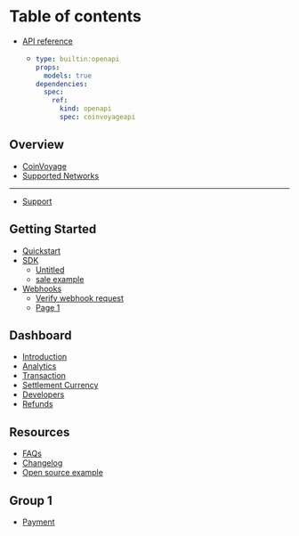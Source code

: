 # Table of contents

* [API reference](README.md)
  * ```yaml
    type: builtin:openapi
    props:
      models: true
    dependencies:
      spec:
        ref:
          kind: openapi
          spec: coinvoyageapi
    ```

## Overview

* [CoinVoyage](overview/coinvoyage.md)
* [Supported Networks](overview/supported-networks.md)

***

* [Support](support.md)

## Getting Started

* [Quickstart](getting-started/quickstart.md)
* [SDK](getting-started/sdk/README.md)
  * [Untitled](getting-started/sdk/untitled.md)
  * [sale example](getting-started/sdk/sale-example.md)
* [Webhooks](getting-started/webhooks/README.md)
  * [Verify webhook request](getting-started/webhooks/verify-webhook-request.md)
  * [Page 1](getting-started/webhooks/page-1.md)

## Dashboard

* [Introduction](dashboard/introduction.md)
* [Analytics](dashboard/analytics.md)
* [Transaction](dashboard/transaction.md)
* [Settlement Currency](dashboard/settlement-currency.md)
* [Developers](dashboard/developers.md)
* [Refunds](dashboard/refunds.md)

## Resources

* [FAQs](resources/faqs.md)
* [Changelog](resources/changelog.md)
* [Open source example](resources/open-source-example.md)

## Group 1

* [Payment](group-1/payment.md)
